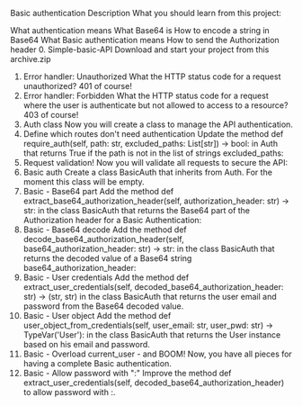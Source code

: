 Basic authentication
Description
What you should learn from this project:

What authentication means
What Base64 is
How to encode a string in Base64
What Basic authentication means
How to send the Authorization header
0. Simple-basic-API
Download and start your project from this archive.zip
1. Error handler: Unauthorized
What the HTTP status code for a request unauthorized? 401 of course!
2. Error handler: Forbidden
What the HTTP status code for a request where the user is authenticate but not allowed to access to a resource? 403 of course!
3. Auth class
Now you will create a class to manage the API authentication.
4. Define which routes don't need authentication
Update the method def require_auth(self, path: str, excluded_paths: List[str]) -> bool: in Auth that returns True if the path is not in the list of strings excluded_paths:
5. Request validation!
Now you will validate all requests to secure the API:
6. Basic auth
Create a class BasicAuth that inherits from Auth. For the moment this class will be empty.
7. Basic - Base64 part
Add the method def extract_base64_authorization_header(self, authorization_header: str) -> str: in the class BasicAuth that returns the Base64 part of the Authorization header for a Basic Authentication:
8. Basic - Base64 decode
Add the method def decode_base64_authorization_header(self, base64_authorization_header: str) -> str: in the class BasicAuth that returns the decoded value of a Base64 string base64_authorization_header:
9. Basic - User credentials
Add the method def extract_user_credentials(self, decoded_base64_authorization_header: str) -> (str, str) in the class BasicAuth that returns the user email and password from the Base64 decoded value.
10. Basic - User object
Add the method def user_object_from_credentials(self, user_email: str, user_pwd: str) -> TypeVar('User'): in the class BasicAuth that returns the User instance based on his email and password.
11. Basic - Overload current_user - and BOOM!
Now, you have all pieces for having a complete Basic authentication.
12. Basic - Allow password with ":"
Improve the method def extract_user_credentials(self, decoded_base64_authorization_header) to allow password with :.